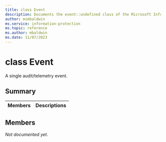 ```yaml
---
title: class Event 
description: Documents the event::undefined class of the Microsoft Information Protection (MIP) SDK.
author: msmbaldwin
ms.service: information-protection
ms.topic: reference
ms.author: mbaldwin
ms.date: 11/07/2023
---
```


# class Event 
A single audit/telemetry event.
  
## Summary
 Members                        | Descriptions                                
--------------------------------|---------------------------------------------
  
## Members
_Not documented yet._
